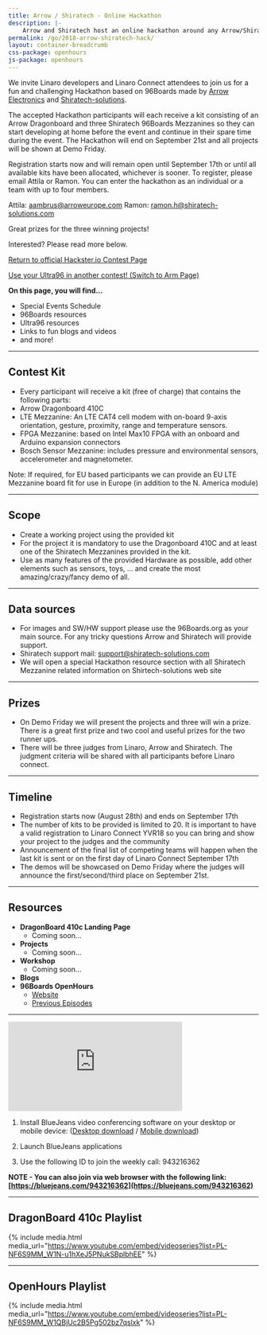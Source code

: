 ```yaml
---
title: Arrow / Shiratech - Online Hackathon
description: |-
    Arrow and Shiratech host an online hackathon around any Arrow/Shiratech 96Boards technologies.
permalink: /go/2018-arrow-shiratech-hack/
layout: container-breadcrumb
css-package: openhours
js-package: openhours
---
```


<div class="col-md-6" markdown="1">

We invite Linaro developers and Linaro Connect attendees to join us for a fun and challenging Hackathon based on 96Boards made by [Arrow Electronics](www.arrow.com) and [Shiratech-solutions](www.shiratech-solutions.com).
 
The accepted Hackathon participants will each receive a kit consisting of an Arrow Dragonboard and three Shiratech 96Boards Mezzanines so they can start developing at home before the event and continue in their spare time during the event. The Hackathon will end on September 21st and all projects will be shown at Demo Friday.
 
Registration starts now and will remain open until September 17th or until all available kits have been allocated, whichever is sooner. To register, please email Attila or Ramon. You can enter the hackathon as an individual or a team with up to four members.

Attila:  aambrus@arroweurope.com
Ramon: ramon.h@shiratech-solutions.com

Great prizes for the three winning projects!
 
Interested? Please read more below.


<a href="https://www.hackster.io/contests/ultra96" class="btn blog-read-more-btn center-block">Return to official Hackster.io Contest Page</a>

<a href="https://www.96boards.org/go/2018-arm-contest/" class="btn blog-read-more-btn center-block">Use your Ultra96 in another contest! (Switch to Arm Page)</a>

**On this page, you will find...**

- Special Events Schedule
- 96Boards resources
- Ultra96 resources
- Links to fun blogs and videos
- and more!

***

## Contest Kit

- Every participant will receive a kit (free of charge) that contains the following parts:
- Arrow Dragonboard 410C
- LTE Mezzanine:  An LTE CAT4 cell modem with on-board 9-axis orientation, gesture, proximity, range and temperature sensors.   
- FPGA Mezzanine: based on Intel Max10 FPGA with an onboard and Arduino expansion connectors
- Bosch Sensor Mezzanine:  includes pressure and environmental sensors, accelerometer and magnetometer.

Note: If required, for EU based participants we can provide an EU LTE Mezzanine board fit for use in Europe (in addition to the N. America module)

***

## Scope

- Create a working project using the provided kit
- For the project it is mandatory to use the Dragonboard 410C and at least one of the Shiratech Mezzanines provided in the kit.
- Use as many features of the provided Hardware as possible, add other elements such as sensors, toys, … and create the most amazing/crazy/fancy demo of all.

***

## Data sources

- For images and SW/HW support please use the 96Boards.org as your main source.  For any tricky questions Arrow and Shiratech will provide support.
- Shiratech support mail: support@shiratech-solutions.com
- We will open a special Hackathon resource section with all Shiratech Mezzanine related information on Shirtech-solutions web site

***

## Prizes

- On Demo Friday we will present the projects and three will win a prize. There is a great first prize and two cool and useful prizes for the two runner ups.
- There will be three judges from Linaro, Arrow and Shiratech.  The judgment criteria will be shared with all participants before Linaro connect.

***

## Timeline
- Registration starts now (August 28th)  and ends on September 17th  
- The number of kits to be provided is limited to 20. It is important to have a valid registration to Linaro Connect YVR18 so you can bring and show your project to the judges and the community
- Announcement of the final list of competing teams will happen when the last kit is sent or on the first day of Linaro Connect September 17th
- The demos will be showcased on Demo Friday where the judges will announce the first/second/third place on September 21st.


***

## Resources

- **DragonBoard 410c Landing Page**
   - Coming soon...
- **Projects**
   - Coming soon...
- **Workshop**
   - Coming soon...
- **Blogs**
- **96Boards OpenHours**
   - [Website](https://www.96boards.org/openhours/)
   - [Previous Episodes](https://www.youtube.com/playlist?list=PL-NF6S9MM_W1QBjUc2B5Pg502bz7qslxk)

***

</div>
<div class="col-md-6">
<div class="openhours-panel" markdown="1" id="openhours-panel">

<iframe width="350" height="180" src="https://w2.countingdownto.com/2217783" frameborder="0"></iframe>

1) Install BlueJeans video conferencing software on your desktop or mobile device: ([Desktop download](https://www.bluejeans.com/downloads) / [Mobile download](https://www.bluejeans.com/downloads#mobile-tablet))

2) Launch BlueJeans applications

3) Use the following ID to join the weekly call: 943216362

**NOTE - You can also join via web browser with the following link: [https://bluejeans.com/943216362](https://bluejeans.com/943216362)**

***

## DragonBoard 410c Playlist

{% include media.html media_url="https://www.youtube.com/embed/videoseries?list=PL-NF6S9MM_W1N-u1hXeJ5PNukSBplbhEE" %}

***

## OpenHours Playlist

{% include media.html media_url="https://www.youtube.com/embed/videoseries?list=PL-NF6S9MM_W1QBjUc2B5Pg502bz7qslxk" %}

</div>
</div>
